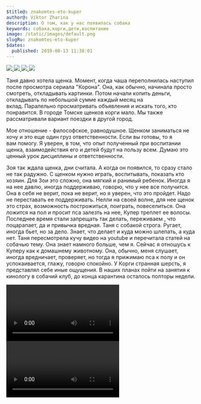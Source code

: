 ```yaml
---
$title@: znakomtes-eto-kuper
author@: Viktor Zharina
description: О том, как у нас появилась собака
keywords: собака,корги,дети,воспитание
image: /static/images/default.png
slugRu: znakomtes-eto-kuper
$dates:
  published: 2019-08-13 11:38:01
---
```

<div id="lightgallery" class="lightgallery">
    <a href="/static/images/dog/orig/photo_2019-08-13_11-12-59.jpg" data-responsive="/static/images/dog/thumb/photo_2019-08-13_11-12-59.thumb.jpg 800, /static/images/dog/orig/photo_2019-08-13_11-12-59.jpg 1600">
        <img src="/static/images/dog/thumb/photo_2019-08-13_11-12-59.thumb.jpg" />
    </a>
    <a href="/static/images/dog/orig/photo_2019-08-13_11-13-19.jpg" data-responsive="/static/images/dog/thumb/photo_2019-08-13_11-13-19.thumb.jpg 800, /static/images/dog/orig/photo_2019-08-13_11-13-19.jpg 1600">
        <img src="/static/images/dog/thumb/photo_2019-08-13_11-13-19.thumb.jpg" />
    </a>
    <a href="/static/images/dog/orig/photo_2019-08-13_11-13-24.jpg" data-responsive="/static/images/dog/thumb/photo_2019-08-13_11-13-24.thumb.jpg 800, /static/images/dog/orig/photo_2019-08-13_11-13-24.jpg 1600">
        <img src="/static/images/dog/thumb/photo_2019-08-13_11-13-24.thumb.jpg" />
    </a>
    <a href="/static/images/dog/orig/photo_2019-08-13_11-13-30.jpg" data-responsive="/static/images/dog/thumb/photo_2019-08-13_11-13-30.thumb.jpg 800, /static/images/dog/orig/photo_2019-08-13_11-13-30.jpg 1600">
        <img src="/static/images/dog/thumb/photo_2019-08-13_11-13-30.thumb.jpg" />
    </a>
</div>

Таня давно хотела щенка. Момент, когда чаша переполнилась наступил после просмотра сериала "Корона". Она, как обычно, начинала просто смотреть, откладывать картинки. Потом начали копить деньги, откладывать по небольшой сумме каждый месяц на вклад. Паралельно просматривать объявления и искать того, кто понравится. В городе Томске щенков корги мало. Мы также рассматривали вариант поездки в другой город.

Мое отношение - философское, равнодушное. Щенком заниматься не хочу и это еще один груз ответственности. Если вы готовы, то я вам помогу. Я уверен, в том, что опыт полученный при воспитании щенка, взаимодействия его и детей будут на пользу всем. Думаю это ценный урок дисциплины и ответственности.

Зоя так ждала щенка, дни считала. А когда он появился, то сразу стало не так радужно. С щенком нужно играть, воспитывать, показать кто хозяин. Для Зои это сложно, она мягкий и ранимый ребенок. Иногда я на нее давлю, иногда поддерживаю, говорю, что у нее все получится. Она в себя не верит, пока не верит, но я уверен, что это пройдет. Надо не переставать ее поддерживать.
Нелли на своей волне, для нее щенок это страх, возможность построжиться, поиграть, повеселиться. Она ложится на пол и просит пса залезть на нее, Купер треплет ее волосы. Последнее время стали запрещать так делать, переживаем , что поцарапает, да и привычка вредная.
Таня с собакой строга. Ругает, иногда бьет, но за дело. Знает, что делает и куда можно шлепать, а куда нет. Таня пересмотрела кучу видео на youtube и перечитала статей на собачью тему. Она знает намного больше, чем я.
Сейчас я отношусь к Куперу как к домашнему животному. Она, обычно, меня слушает, иногда вредничает, проверяет, но тогда я прижимаю пса к полу и он успокаивается, глажу, говорю спокойно. У Корги странная шерсть, я представлял себе иные ощущения. В наших планах пойти на занятия к кинологу в собачий клуб, до конца карантина осталось полторы недели.

<video controls >
    <source src="/static/video/dog/cooper1_20190802.mp4" type="video/mp4">
    <source src="/static/video/dog/cooper1_20190802.ogv" type="video/ogg">
</video>

<video controls >
    <source src="/static/video/dog/cooper2_20190813.mp4" type="video/mp4">
    <source src="/static/video/dog/cooper2_20190813.ogv" type="video/ogg">
</video>